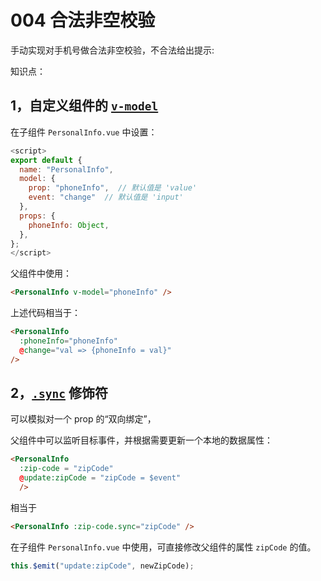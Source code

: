 # 004 合法非空校验

手动实现对手机号做合法非空校验，不合法给出提示:

知识点：

## 1，自定义组件的 [`v-model`](https://cn.vuejs.org/v2/api/#model)

在子组件 `PersonalInfo.vue` 中设置：
``` js
<script>
export default {
  name: "PersonalInfo",
  model: {
    prop: "phoneInfo",  // 默认值是 'value'
    event: "change"  // 默认值是 'input'
  },
  props: {
    phoneInfo: Object,
  },
};
</script>
```

父组件中使用：
``` html
<PersonalInfo v-model="phoneInfo" />
```
上述代码相当于：
``` html
<PersonalInfo 
  :phoneInfo="phoneInfo"
  @change="val => {phoneInfo = val}"
/>
```

## 2，[`.sync`](https://cn.vuejs.org/v2/guide/components-custom-events.html#sync-%E4%BF%AE%E9%A5%B0%E7%AC%A6) 修饰符

可以模拟对一个 prop 的“双向绑定”，

父组件中可以监听目标事件，并根据需要更新一个本地的数据属性：
``` html
<PersonalInfo 
  :zip-code = "zipCode" 
  @update:zipCode = "zipCode = $event"
  />
```

相当于
``` html
<PersonalInfo :zip-code.sync="zipCode" />
```

在子组件 `PersonalInfo.vue` 中使用，可直接修改父组件的属性 `zipCode` 的值。
``` js
this.$emit("update:zipCode", newZipCode);
```
